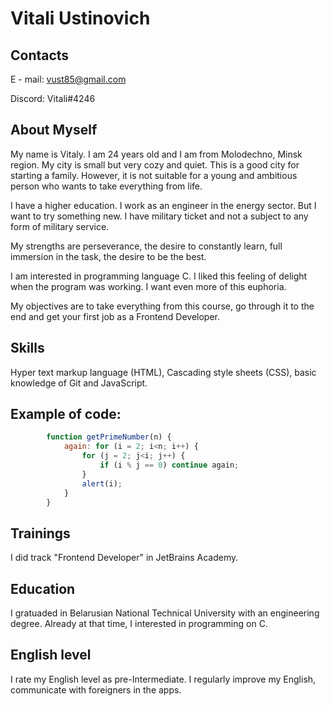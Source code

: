 # Vitali Ustinovich

## Contacts

E - mail: vust85@gmail.com

Discord: Vitali#4246

## About Myself

My name is Vitaly. I am 24 years old and I am from Molodechno, Minsk region. My city is small but very cozy and quiet. This is a good city for starting a family. However, it is not suitable for a young and ambitious person who wants to take everything from life.

I have a higher education. I work as an engineer in the energy sector. But I want to try something new. I have military ticket and not a subject to any form of military service.

My strengths are perseverance, the desire to constantly learn, full immersion in the task, the desire to be the best.

I am interested in programming language C. I liked this feeling of delight when the program was working. I want even more of this euphoria.

My objectives are to take everything from this course, go through it to the end and get your first job as a Frontend Developer.

## Skills

Hyper text markup language (HTML), Cascading style sheets (CSS), basic knowledge of Git and JavaScript. 

## Example of code:

```javascript
        function getPrimeNumber(n) {
            again: for (i = 2; i<n; i++) {
                for (j = 2; j<i; j++) {
                    if (i % j == 0) continue again;
                }
                alert(i);
            }
        }
```

## Trainings

I did track "Frontend Developer" in JetBrains Academy.

## Education

I gratuaded in Belarusian National Technical University with an engineering degree. Already at that time, I interested in programming on C.

## English level

I rate my English level as pre-Intermediate. I regularly improve my English, communicate with foreigners in the apps.



